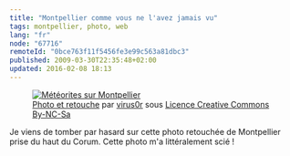 ```yaml
---
title: "Montpellier comme vous ne l'avez jamais vu"
tags: montpellier, photo, web
lang: "fr"
node: "67716"
remoteId: "0bce763f11f5456fe3e99c563a81dbc3"
published: 2009-03-30T22:35:48+02:00
updated: 2016-02-08 18:13
---
```

<figure class="object-center"><a href="/images/meteorites-sur-montpellier.jpg"><img loading="lazy" src="/images/660x/meteorites-sur-montpellier.jpg" alt="Météorites sur Montpellier">
</a>
<figcaption>
<a href="http://www.flickr.com/photos/virus0r/3061605742/">Photo et retouche</a> par
<a href="http://www.flickr.com/photos/virus0r/">virus0r</a> sous
<a href="http://creativecommons.org/licenses/by-nc-sa/2.0/deed.fr">Licence Creative Commons By-NC-Sa</a>
</figcaption>
</figure>

Je viens de tomber par hasard sur cette photo retouchée de Montpellier prise du
haut du Corum. Cette photo m'a littéralement scié&nbsp;!
